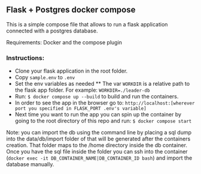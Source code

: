 ## Flask + Postgres docker compose

This is a simple compose file that allows to run a flask application connected with a postgres database.

Requirements: Docker and the compose plugin


### Instructions:

* Clone your flask application in the root folder.
* Copy `sample.env` to `.env`
* Set the env variables as needed
    ** The var `WORKDIR` is a relative path to the flask app folder. For example: `WORKDIR=./leader-db`
* Run: `$ docker compose up --build` to build and run the containers.
* In order to see the app in the browser go to: `http://localhost:[wherever port you specified in FLASK_PORT .env's variable]`
* Next time you want to run the app you can spin up the container by going to the root directory of this repo and run: `$ docker compose start`

Note: you can import the db using the command line by placing a sql dump into the data/db/import folder of that will be generated after the containers creation. That folder maps to the /home directory inside the db container. Once you have the sql file inside the folder you can ssh into the container (`docker exec -it DB_CONTAINER_NAME|DB_CONTAINER_ID bash`) and import the database manually.